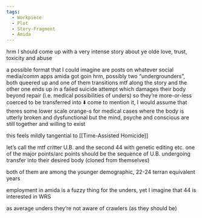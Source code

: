 ```yaml
---
tags:
  - Workpiece
  - Plot
  - Story-Fragment
  - Amida
---
```

hrm
I should come up with a very intense story about ye olde love, trust, toxicity and abuse

a possible format that I could imagine are posts on whatever social media/comm apps amida got goin
hrm, possibly two “undergrounders”, both queered up and one of them transitions mtf along the story and the other one ends up in a failed suicide attempt which damages their body beyond repair (i.e. medical possibilities of unders) so they’re more-or-less coerced to be transferred into ⬇️
come to mention it, I would assume that theres some lower scale orange-s for medical cases where the body is utterly broken and dysfunctional but the mind, psyche and conscious are still together and willing to exist 

this feels mildly tangential to [[Time-Assisted Homicide]]

let’s call the mtf critter U.B. and the second 44
with genetic editing etc. one of the major points/arc points should be the sequence of U.B. undergoing transfer into their desired body (cloned from themselves)

both of them are among the younger demographic, 22-24 terran equivalent years

employment in amida is a fuzzy thing for the unders, yet I imagine that 44 is interested in WRS

as average unders they’re not aware of crawlers (as they should be)